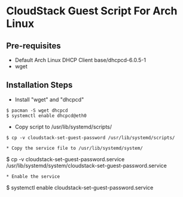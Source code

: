 CloudStack Guest Script For Arch Linux
======================================

Pre-requisites
--------------

* Default Arch Linux DHCP Client base/dhcpcd-6.0.5-1
* wget

Installation Steps
------------------

* Install "wget" and "dhcpcd"
```
$ pacman -S wget dhcpcd
$ systemctl enable dhcpcd@eth0
```
* Copy script to /usr/lib/systemd/scripts/

```
$ cp -v cloudstack-set-guest-password /usr/lib/systemd/scripts/

* Copy the service file to /usr/lib/systemd/system/

```
$ cp -v cloudstack-set-guest-password.service /usr/lib/systemd/system/cloudstack-set-guest-password.service
```
* Enable the service

```
$ systemctl enable cloudstack-set-guest-password.service
```
